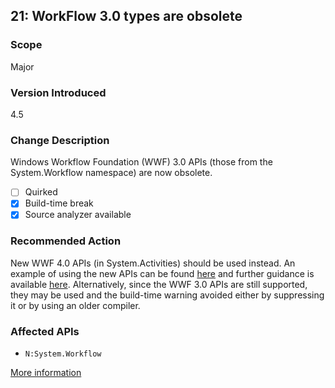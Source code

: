 ## 21: WorkFlow 3.0 types are obsolete

### Scope
Major

### Version Introduced
4.5

### Change Description
Windows Workflow Foundation (WWF) 3.0 APIs (those from the System.Workflow namespace) are now obsolete.

- [ ] Quirked
- [x] Build-time break
- [x] Source analyzer available

### Recommended Action
New WWF 4.0 APIs (in System.Activities) should be used instead. An example of using the new APIs can be found [here](https://msdn.microsoft.com/en-us/library/jj205427.aspx) and further guidance is available [here](http://blogs.msdn.com/b/workflowteam/archive/2012/02/08/deprecatingwf3.aspx). Alternatively, since the WWF 3.0 APIs are still supported, they may be used and the build-time warning avoided either by suppressing it or by using an older compiler.

### Affected APIs
* `N:System.Workflow`

[More information](https://msdn.microsoft.com/en-us/library/hh367887#wwf)
